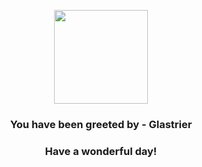 <p align="center">
    <img src="https://raw.githubusercontent.com/PokeAPI/sprites/master/sprites/pokemon/896.png" width="150" height="150">
</p>
<h3 align="center">You have been greeted by - <b>Glastrier</b></h3>
<h3 align="center">Have a wonderful day!</h3>
